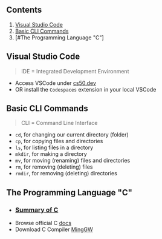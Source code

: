 ## Contents

 1. [Visual Studio Code](#visual-studio-code) 
 2. [Basic CLI Commands](#basic-cli-commands)
 3. [#The Programming Language "C"]
## Visual Studio Code

> IDE = Integrated Development Environment

- Access VSCode under [cs50.dev](cs50.dev)
- OR install the `Codespaces` extension in your local VSCode

## Basic CLI Commands

> CLI = Command Line Interface

- `cd`, for changing our current directory (folder)
- `cp`, for copying files and directories
- `ls`, for listing files in a directory
- `mkdir`, for making a directory
- `mv`, for moving (renaming) files and directories
- `rm`, for removing (deleting) files
- `rmdir`, for removing (deleting) directories

## The Programming Language "C"

- ### [Summary of C](contents-c.md)
- Browse official C [docs](https://devdocs.io/c/)
- Download C Compiler [MingGW](https://www.mingw-w64.org/)
